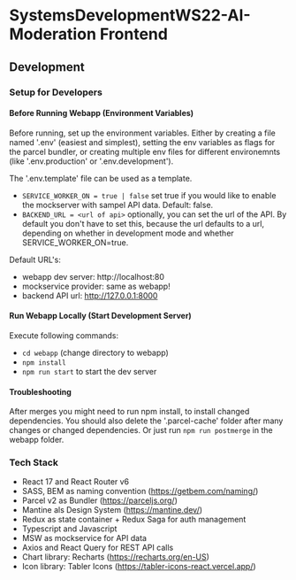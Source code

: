 # SystemsDevelopmentWS22-AI-Moderation Frontend

## Development

### Setup for Developers

#### Before Running Webapp (Environment Variables)

Before running, set up the environment variables. Either by creating a file named '.env' (easiest and simplest), setting the env variables as flags for the parcel bundler, or creating multiple env files for different environemnts (like '.env.production' or '.env.development').

The '.env.template' file can be used as a template.

* `SERVICE_WORKER_ON = true | false` set true if you would like to enable the mockserver with sampel API data. Default: false.
* `BACKEND_URL = <url of api>` optionally, you can set the url of the API. By default you don't have to set this, because the url defaults to a url, depending on whether in development mode and whether SERVICE_WORKER_ON=true.

Default URL's:

* webapp dev server: http://localhost:80
* mockservice provider: same as webapp!
* backend API url: http://127.0.0.1:8000

#### Run Webapp Locally (Start Development Server)

Execute following commands:

* `cd webapp` (change directory to webapp)
* `npm install`
* `npm run start` to start the dev server

#### Troubleshooting

After merges you might need to run npm install, to install changed dependencies. You should also delete the '.parcel-cache' folder after many changes or changed dependencies. Or just run `npm run postmerge` in the webapp folder.

### Tech Stack

* React 17 and React Router v6
* SASS, BEM as naming convention (https://getbem.com/naming/)
* Parcel v2 as Bundler (https://parceljs.org/)
* Mantine als Design System (https://mantine.dev/)
* Redux as state container + Redux Saga for auth management
* Typescript and Javascript
* MSW as mockservice for API data
* Axios and React Query for REST API calls
* Chart library: Recharts (https://recharts.org/en-US)
* Icon library: Tabler Icons (https://tabler-icons-react.vercel.app/)
